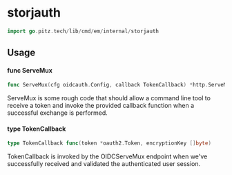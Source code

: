 # storjauth




```go
import go.pitz.tech/lib/cmd/em/internal/storjauth
```

## Usage

#### func  ServeMux

```go
func ServeMux(cfg oidcauth.Config, callback TokenCallback) *http.ServeMux
```
ServeMux is some rough code that should allow a command line tool to receive a
token and invoke the provided callback function when a successful exchange is
performed.

#### type TokenCallback

```go
type TokenCallback func(token *oauth2.Token, encryptionKey []byte)
```

TokenCallback is invoked by the OIDCServeMux endpoint when we've successfully
received and validated the authenticated user session.
